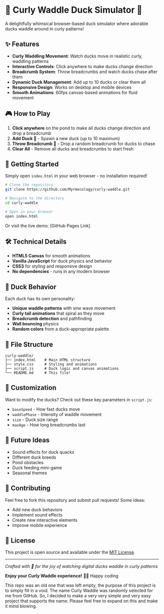 # 🦆 Curly Waddle Duck Simulator 🦆

A delightfully whimsical browser-based duck simulator where adorable ducks waddle around in curly patterns!

## ✨ Features

- **Curly Waddling Movement**: Watch ducks move in realistic curly, waddling patterns
- **Interactive Controls**: Click anywhere to make ducks change direction
- **Breadcrumb System**: Throw breadcrumbs and watch ducks chase after them
- **Dynamic Duck Management**: Add up to 10 ducks or clear them all
- **Responsive Design**: Works on desktop and mobile devices
- **Smooth Animations**: 60fps canvas-based animations for fluid movement

## 🎮 How to Play

1. **Click anywhere** on the pond to make all ducks change direction and drop a breadcrumb
2. **Add Duck 🦆** - Spawn a new duck (up to 10 maximum)
3. **Throw Breadcrumb 🍞** - Drop a random breadcrumb for ducks to chase
4. **Clear All** - Remove all ducks and breadcrumbs to start fresh

## 🚀 Getting Started

Simply open `index.html` in your web browser - no installation required!

```bash
# Clone the repository
git clone https://github.com/Myrmecology/curly-waddle.git

# Navigate to the directory
cd curly-waddle

# Open in your browser
open index.html
```

Or visit the live demo: [GitHub Pages Link]

## 🛠️ Technical Details

- **HTML5 Canvas** for smooth animations
- **Vanilla JavaScript** for duck physics and behavior
- **CSS3** for styling and responsive design
- **No dependencies** - runs in any modern browser

## 🦆 Duck Behavior

Each duck has its own personality:
- **Unique waddle patterns** with sine wave movement
- **Curly tail animations** that spiral as they move
- **Breadcrumb detection** and pathfinding
- **Wall bouncing** physics
- **Random colors** from a duck-appropriate palette

## 📁 File Structure

```
curly-waddle/
├── index.html    # Main HTML structure
├── style.css     # Styling and animations
├── script.js     # Duck logic and canvas animations
└── README.md     # This file!
```

## 🎨 Customization

Want to modify the ducks? Check out these key parameters in `script.js`:

- `baseSpeed` - How fast ducks move
- `waddlePhase` - Intensity of waddle movement
- `size` - Duck size range
- `maxAge` - How long breadcrumbs last

## 🌟 Future Ideas

- Sound effects for duck quacks
- Different duck breeds
- Pond obstacles
- Duck feeding mini-game
- Seasonal themes

## 🤝 Contributing

Feel free to fork this repository and submit pull requests! Some ideas:
- Add new duck behaviors
- Implement sound effects
- Create new interactive elements
- Improve mobile experience

## 📄 License

This project is open source and available under the [MIT License](LICENSE).

---

*Crafted with 💛 for the joy of watching digital ducks waddle in curly patterns*

**Enjoy your Curly Waddle experience!** 🦆✨ Happy coding

This repo was an old one that was left empty, the purpose of this project is to simply fill in a void. The name Curly Waddle
was randomly selected for me from GitHub. So, I decided to make a very very simple and very easy project that supports the name. Please feel free to expand on this and make it mind blowing. 
